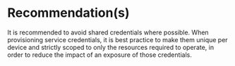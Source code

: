 # Recommendation(s)

It is recommended to avoid shared credentials where possible. When provisioning service credentials, it is best practice to make them unique per device and strictly scoped to only the resources required to operate, in order to reduce the impact of an exposure of those credentials.
